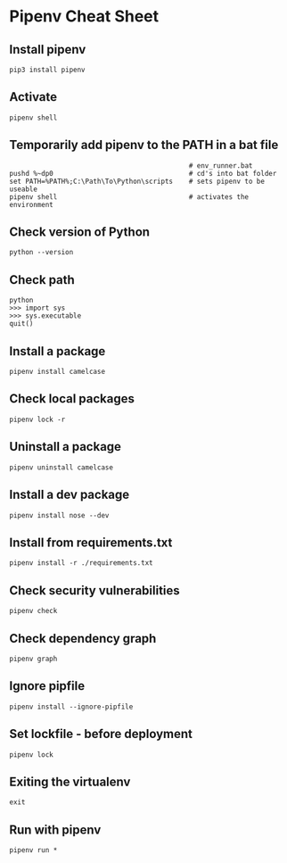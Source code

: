 # Pipenv Cheat Sheet

## Install pipenv
```
pip3 install pipenv
```
## Activate
```
pipenv shell
```

## Temporarily add pipenv to the PATH in a bat file
```
                                             # env_runner.bat  
pushd %~dp0                                  # cd's into bat folder
set PATH=%PATH%;C:\Path\To\Python\scripts    # sets pipenv to be useable
pipenv shell                                 # activates the environment
```
## Check version of Python
```
python --version
```
## Check path
```
python
>>> import sys
>>> sys.executable
quit()
```
## Install a package
```
pipenv install camelcase
```
## Check local packages
```
pipenv lock -r
```
## Uninstall a package
```
pipenv uninstall camelcase
```
## Install a dev package
```
pipenv install nose --dev
```
## Install from requirements.txt
```
pipenv install -r ./requirements.txt
```
## Check security vulnerabilities
```
pipenv check
```
## Check dependency graph
```
pipenv graph
```
## Ignore pipfile
```
pipenv install --ignore-pipfile
```
## Set lockfile - before deployment
```
pipenv lock
```
## Exiting the virtualenv
```
exit
```
## Run with pipenv
```
pipenv run *
```
